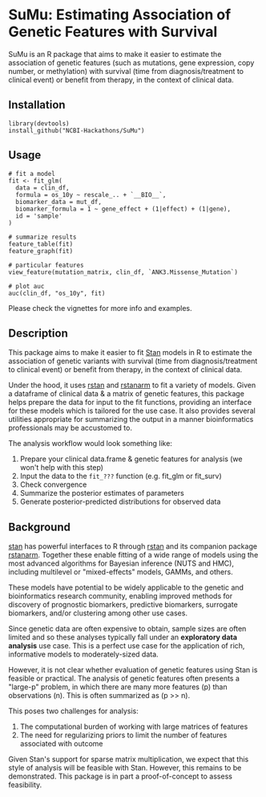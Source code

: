 # SuMu: Estimating Association of Genetic Features with Survival

SuMu is an R package that aims to make it easier to estimate the association of genetic features (such as mutations, gene expression, copy number, or methylation) with survival (time from diagnosis/treatment to clinical event) or benefit from therapy, in the context of clinical data.

## Installation

```
library(devtools)
install_github("NCBI-Hackathons/SuMu")
```

## Usage

```
# fit a model
fit <- fit_glm(
  data = clin_df,
  formula = os_10y ~ rescale_.. + `__BIO__`,
  biomarker_data = mut_df,
  biomarker_formula = 1 ~ gene_effect + (1|effect) + (1|gene),
  id = 'sample'
)

# summarize results
feature_table(fit)
feature_graph(fit)

# particular features
view_feature(mutation_matrix, clin_df, `ANK3.Missense_Mutation`)

# plot auc
auc(clin_df, "os_10y", fit)
```

Please check the vignettes for more info and examples.

## Description

This package aims to make it easier to fit [Stan](https://mc-stan.org) models in R to estimate the association of genetic variants with survival (time from diagnosis/treatment to clinical event) or benefit from therapy, in the context of clinical data.

Under the hood, it uses [rstan](https://cran.r-project.org/package=rstan) and [rstanarm](https://cran.r-project.org/package=rstanarm) to fit a variety of models. Given a dataframe of clinical data & a matrix of genetic features, this package helps prepare the data for input to the fit functions, providing an interface for these models which is tailored for the use case. It also provides several utilities appropriate for summarizing the output in a manner bioinformatics professionals may be accustomed to.

The analysis workflow would look something like:

1. Prepare your clinical data.frame & genetic features for analysis (we won't help with this step)
2. Input the data to the `fit_???` function (e.g. fit_glm or fit_surv)
3. Check convergence
4. Summarize the posterior estimates of parameters
5. Generate posterior-predicted distributions for observed data

## Background

[stan](https://mc-stan.org) has powerful interfaces to R through [rstan](https://cran.r-project.org/package=rstan) and its companion package [rstanarm](https://cran.r-project.org/package=rstanarm). Together these enable fitting of a wide range of models using the most advanced algorithms for Bayesian inference (NUTS and HMC), including multilevel or "mixed-effects" models, GAMMs, and others. 

These models have potential to be widely applicable to the genetic and bioinformatics research community, enabling improved methods for discovery of prognostic biomarkers, predictive biomarkers, surrogate biomarkers, and/or clustering among other use cases. 

Since genetic data are often expensive to obtain, sample sizes are often limited and so these analyses typically fall under an **exploratory data analysis** use case. This is a perfect use case for the application of rich, informative models to moderately-sized data.

However, it is not clear whether evaluation of genetic features using Stan is feasible or practical. The analysis of genetic features often presents a "large-p" problem, in which there are many more features (p) than observations (n). This is often summarized as (p >> n). 

This poses two challenges for analysis: 

1. The computational burden of working with large matrices of features
2. The need for regularizing priors to limit the number of features associated with outcome

Given Stan's support for sparse matrix multiplication, we expect that this style of analysis will be feasible with Stan. However, this remains to be demonstrated. This package is in part a proof-of-concept to assess feasibility.


